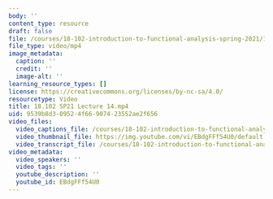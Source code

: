 ```yaml
---
body: ''
content_type: resource
draft: false
file: /courses/18-102-introduction-to-functional-analysis-spring-2021/18102-sp21-lecture-14_360p_16_9.mp4
file_type: video/mp4
image_metadata:
  caption: ''
  credit: ''
  image-alt: ''
learning_resource_types: []
license: https://creativecommons.org/licenses/by-nc-sa/4.0/
resourcetype: Video
title: 18.102 SP21 Lecture 14.mp4
uid: 9539b8d3-0952-4f66-9074-23552ae2f656
video_files:
  video_captions_file: /courses/18-102-introduction-to-functional-analysis-spring-2021/170ZN8iQqpC9Cw9SsmVlk92NsTJ7DBSpB_transcript.webvtt
  video_thumbnail_file: https://img.youtube.com/vi/EBdgFFf54U0/default.jpg
  video_transcript_file: /courses/18-102-introduction-to-functional-analysis-spring-2021/170ZN8iQqpC9Cw9SsmVlk92NsTJ7DBSpB_transcript.pdf
video_metadata:
  video_speakers: ''
  video_tags: ''
  youtube_description: ''
  youtube_id: EBdgFFf54U0
---
```

